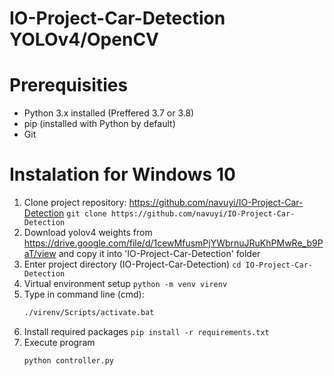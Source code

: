 # IO-Project-Car-Detection YOLOv4/OpenCV

# Prerequisities
  - Python 3.x installed (Preffered 3.7 or 3.8)
  - pip (installed with Python by default)
  - Git

# Instalation for Windows 10
  1. Clone project repository: https://github.com/navuyi/IO-Project-Car-Detection
        ``` git clone https://github.com/navuyi/IO-Project-Car-Detection ```
  2. Download yolov4 weights from https://drive.google.com/file/d/1cewMfusmPjYWbrnuJRuKhPMwRe_b9PaT/view and copy it into 'IO-Project-Car-Detection' folder
  3. Enter project directory (IO-Project-Car-Detection)
        ``` cd IO-Project-Car-Detection ```
  4. Virtual environment setup
        ``` python -m venv virenv ```
  5. Type in command line (cmd):
      ```bash
      ./virenv/Scripts/activate.bat
      ```
  6. Install required packages
      ```pip install -r requirements.txt```
  7. Execute program
      ```bash
      python controller.py
      ```
